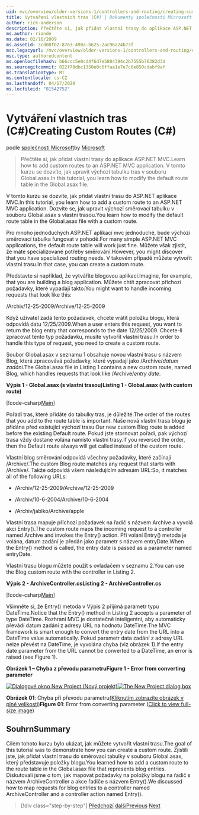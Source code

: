```yaml
---
uid: mvc/overview/older-versions-1/controllers-and-routing/creating-custom-routes-cs
title: Vytváření vlastních tras (C#) | Dokumenty společnosti Microsoft
author: rick-anderson
description: Přečtěte si, jak přidat vlastní trasy do aplikace ASP.NET MVC. V tomto kurzu se dozvíte, jak upravit výchozí tabulku tras v souboru Global.asax.
ms.author: riande
ms.date: 02/16/2009
ms.assetid: 3cd08f02-8763-490a-b625-2ac96a24b73f
msc.legacyurl: /mvc/overview/older-versions-1/controllers-and-routing/creating-custom-routes-cs
msc.type: authoredcontent
ms.openlocfilehash: b66ccc5e0cd4f6d7e5884394c2b7555b76382d3d
ms.sourcegitcommit: 022f79dbc1350e0c6ffaa1e7e7c6e850cdabf9af
ms.translationtype: MT
ms.contentlocale: cs-CZ
ms.lasthandoff: 04/17/2020
ms.locfileid: "81542752"
---
```

# <a name="creating-custom-routes-c"></a><span data-ttu-id="828fe-104">Vytváření vlastních tras (C#)</span><span class="sxs-lookup"><span data-stu-id="828fe-104">Creating Custom Routes (C#)</span></span>

<span data-ttu-id="828fe-105">podle [společnosti Microsoft](https://github.com/microsoft)</span><span class="sxs-lookup"><span data-stu-id="828fe-105">by [Microsoft](https://github.com/microsoft)</span></span>

> <span data-ttu-id="828fe-106">Přečtěte si, jak přidat vlastní trasy do aplikace ASP.NET MVC.</span><span class="sxs-lookup"><span data-stu-id="828fe-106">Learn how to add custom routes to an ASP.NET MVC application.</span></span> <span data-ttu-id="828fe-107">V tomto kurzu se dozvíte, jak upravit výchozí tabulku tras v souboru Global.asax.</span><span class="sxs-lookup"><span data-stu-id="828fe-107">In this tutorial, you learn how to modify the default route table in the Global.asax file.</span></span>

<span data-ttu-id="828fe-108">V tomto kurzu se dozvíte, jak přidat vlastní trasu do ASP.NET aplikace MVC.</span><span class="sxs-lookup"><span data-stu-id="828fe-108">In this tutorial, you learn how to add a custom route to an ASP.NET MVC application.</span></span> <span data-ttu-id="828fe-109">Dozvíte se, jak upravit výchozí směrovací tabulku v souboru Global.asax s vlastní trasou.</span><span class="sxs-lookup"><span data-stu-id="828fe-109">You learn how to modify the default route table in the Global.asax file with a custom route.</span></span>

<span data-ttu-id="828fe-110">Pro mnoho jednoduchých ASP.NET aplikací mvc jednoduché, bude výchozí směrovací tabulka fungovat v pohodě.</span><span class="sxs-lookup"><span data-stu-id="828fe-110">For many simple ASP.NET MVC applications, the default route table will work just fine.</span></span> <span data-ttu-id="828fe-111">Můžete však zjistit, že máte specializované potřeby směrování.</span><span class="sxs-lookup"><span data-stu-id="828fe-111">However, you might discover that you have specialized routing needs.</span></span> <span data-ttu-id="828fe-112">V takovém případě můžete vytvořit vlastní trasu.</span><span class="sxs-lookup"><span data-stu-id="828fe-112">In that case, you can create a custom route.</span></span>

<span data-ttu-id="828fe-113">Představte si například, že vytváříte blogovou aplikaci.</span><span class="sxs-lookup"><span data-stu-id="828fe-113">Imagine, for example, that you are building a blog application.</span></span> <span data-ttu-id="828fe-114">Můžete chtít zpracovat příchozí požadavky, které vypadají takto:</span><span class="sxs-lookup"><span data-stu-id="828fe-114">You might want to handle incoming requests that look like this:</span></span>

<span data-ttu-id="828fe-115">/Archiv/12-25-2009</span><span class="sxs-lookup"><span data-stu-id="828fe-115">/Archive/12-25-2009</span></span>

<span data-ttu-id="828fe-116">Když uživatel zadá tento požadavek, chcete vrátit položku blogu, která odpovídá datu 12/25/2009.</span><span class="sxs-lookup"><span data-stu-id="828fe-116">When a user enters this request, you want to return the blog entry that corresponds to the date 12/25/2009.</span></span> <span data-ttu-id="828fe-117">Chcete-li zpracovat tento typ požadavku, musíte vytvořit vlastní trasu.</span><span class="sxs-lookup"><span data-stu-id="828fe-117">In order to handle this type of request, you need to create a custom route.</span></span>

<span data-ttu-id="828fe-118">Soubor Global.asax v seznamu 1 obsahuje novou vlastní trasu s názvem Blog, která zpracovává požadavky, které vypadají jako /Archive/*datum zadání*.</span><span class="sxs-lookup"><span data-stu-id="828fe-118">The Global.asax file in Listing 1 contains a new custom route, named Blog, which handles requests that look like /Archive/*entry date*.</span></span>

<span data-ttu-id="828fe-119">**Výpis 1 - Global.asax (s vlastní trasou)**</span><span class="sxs-lookup"><span data-stu-id="828fe-119">**Listing 1 - Global.asax (with custom route)**</span></span>

[!code-csharp[Main](creating-custom-routes-cs/samples/sample1.cs)]

<span data-ttu-id="828fe-120">Pořadí tras, které přidáte do tabulky tras, je důležité.</span><span class="sxs-lookup"><span data-stu-id="828fe-120">The order of the routes that you add to the route table is important.</span></span> <span data-ttu-id="828fe-121">Naše nová vlastní trasa blogu je přidána před existující výchozí trasu.</span><span class="sxs-lookup"><span data-stu-id="828fe-121">Our new custom Blog route is added before the existing Default route.</span></span> <span data-ttu-id="828fe-122">Pokud jste stornovat pořadí, pak výchozí trasa vždy dostane volána namísto vlastní trasy.</span><span class="sxs-lookup"><span data-stu-id="828fe-122">If you reversed the order, then the Default route always will get called instead of the custom route.</span></span>

<span data-ttu-id="828fe-123">Vlastní blog směrování odpovídá všechny požadavky, které začínají /Archive/.</span><span class="sxs-lookup"><span data-stu-id="828fe-123">The custom Blog route matches any request that starts with /Archive/.</span></span> <span data-ttu-id="828fe-124">Takže odpovídá všem následujícím adresám URL:</span><span class="sxs-lookup"><span data-stu-id="828fe-124">So, it matches all of the following URLs:</span></span>

- <span data-ttu-id="828fe-125">/Archiv/12-25-2009</span><span class="sxs-lookup"><span data-stu-id="828fe-125">/Archive/12-25-2009</span></span>

- <span data-ttu-id="828fe-126">/Archiv/10-6-2004</span><span class="sxs-lookup"><span data-stu-id="828fe-126">/Archive/10-6-2004</span></span>

- <span data-ttu-id="828fe-127">/Archiv/jablko</span><span class="sxs-lookup"><span data-stu-id="828fe-127">/Archive/apple</span></span>

<span data-ttu-id="828fe-128">Vlastní trasa mapuje příchozí požadavek na řadič s názvem Archive a vyvolá akci Entry().</span><span class="sxs-lookup"><span data-stu-id="828fe-128">The custom route maps the incoming request to a controller named Archive and invokes the Entry() action.</span></span> <span data-ttu-id="828fe-129">Při volání Entry() metoda je volána, datum zadání je předán jako parametr s názvem entryDate.</span><span class="sxs-lookup"><span data-stu-id="828fe-129">When the Entry() method is called, the entry date is passed as a parameter named entryDate.</span></span>

<span data-ttu-id="828fe-130">Vlastní trasu blogu můžete použít s ovladačem v seznamu 2.</span><span class="sxs-lookup"><span data-stu-id="828fe-130">You can use the Blog custom route with the controller in Listing 2.</span></span>

<span data-ttu-id="828fe-131">**Výpis 2 - ArchiveController.cs**</span><span class="sxs-lookup"><span data-stu-id="828fe-131">**Listing 2 - ArchiveController.cs**</span></span>

[!code-csharp[Main](creating-custom-routes-cs/samples/sample2.cs)]

<span data-ttu-id="828fe-132">Všimněte si, že Entry() metoda v Výpis 2 přijímá parametr typu DateTime.</span><span class="sxs-lookup"><span data-stu-id="828fe-132">Notice that the Entry() method in Listing 2 accepts a parameter of type DateTime.</span></span> <span data-ttu-id="828fe-133">Rozhraní MVC je dostatečně inteligentní, aby automaticky převádí datum zadání z adresy URL na hodnotu DateTime.</span><span class="sxs-lookup"><span data-stu-id="828fe-133">The MVC framework is smart enough to convert the entry date from the URL into a DateTime value automatically.</span></span> <span data-ttu-id="828fe-134">Pokud parametr data zadání z adresy URL nelze převést na DateTime, je vyvolána chyba (viz obrázek 1).</span><span class="sxs-lookup"><span data-stu-id="828fe-134">If the entry date parameter from the URL cannot be converted to a DateTime, an error is raised (see Figure 1).</span></span>

<span data-ttu-id="828fe-135">**Obrázek 1 – Chyba z převodu parametru**</span><span class="sxs-lookup"><span data-stu-id="828fe-135">**Figure 1 - Error from converting parameter**</span></span>

<span data-ttu-id="828fe-136">[![Dialogové okno New Project (Nový projekt)](creating-custom-routes-cs/_static/image1.jpg)](creating-custom-routes-cs/_static/image1.png)</span><span class="sxs-lookup"><span data-stu-id="828fe-136">[![The New Project dialog box](creating-custom-routes-cs/_static/image1.jpg)](creating-custom-routes-cs/_static/image1.png)</span></span>

<span data-ttu-id="828fe-137">**Obrázek 01**: Chyba při převodu parametru[(Kliknutím zobrazíte obrázek v plné velikosti)](creating-custom-routes-cs/_static/image2.png)</span><span class="sxs-lookup"><span data-stu-id="828fe-137">**Figure 01**: Error from converting parameter ([Click to view full-size image](creating-custom-routes-cs/_static/image2.png))</span></span>

## <a name="summary"></a><span data-ttu-id="828fe-138">Souhrn</span><span class="sxs-lookup"><span data-stu-id="828fe-138">Summary</span></span>

<span data-ttu-id="828fe-139">Cílem tohoto kurzu bylo ukázat, jak můžete vytvořit vlastní trasu.</span><span class="sxs-lookup"><span data-stu-id="828fe-139">The goal of this tutorial was to demonstrate how you can create a custom route.</span></span> <span data-ttu-id="828fe-140">Zjistili jste, jak přidat vlastní trasu do směrovací tabulky v souboru Global.asax, který představuje položky blogu.</span><span class="sxs-lookup"><span data-stu-id="828fe-140">You learned how to add a custom route to the route table in the Global.asax file that represents blog entries.</span></span> <span data-ttu-id="828fe-141">Diskutovali jsme o tom, jak mapovat požadavky na položky blogu na řadič s názvem ArchiveController a akce řadiče s názvem Entry().</span><span class="sxs-lookup"><span data-stu-id="828fe-141">We discussed how to map requests for blog entries to a controller named ArchiveController and a controller action named Entry().</span></span>

> [!div class="step-by-step"]
> <span data-ttu-id="828fe-142">[Předchozí](aspnet-mvc-controllers-overview-cs.md)
> [další](creating-a-route-constraint-cs.md)</span><span class="sxs-lookup"><span data-stu-id="828fe-142">[Previous](aspnet-mvc-controllers-overview-cs.md)
[Next](creating-a-route-constraint-cs.md)</span></span>
